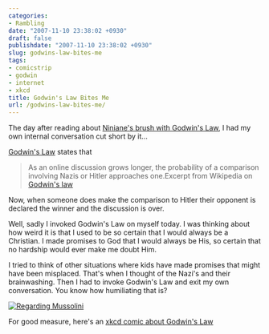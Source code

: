 ```yaml
---
categories:
- Rambling
date: "2007-11-10 23:38:02 +0930"
draft: false
publishdate: "2007-11-10 23:38:02 +0930"
slug: godwins-law-bites-me
tags:
- comicstrip
- godwin
- internet
- xkcd
title: Godwin's Law Bites Me
url: /godwins-law-bites-me/
---
```

The day after reading about [Niniane's brush with Godwin's
Law](http://niniane.blogspot.com/2007/11/and-then-he-forced-me-to-leave-room.html "Niniane's Blog: and then I was obliged to leave the room"),
I had my own internal conversation cut short by it...

[Godwin's
Law](http://en.wikipedia.org/wiki/Godwin's_law "Wikipedia: Godwin's Law")
states that

> As an online discussion grows longer, the probability of a comparison
> involving Nazis or Hitler approaches one.Excerpt from Wikipedia on
> [Godwin's
> law](http://en.wikipedia.org/wiki/Godwin's_law "Wikipedia: Godwin's Law")

Now, when someone does make the comparison to Hitler their opponent is
declared the winner and the discussion is over.

Well, sadly I invoked Godwin's Law on myself today. I was thinking about
how weird it is that I used to be so certain that I would always be a
Christian. I made promises to God that I would always be His, so certain
that no hardship would ever make me doubt Him.

I tried to think of other situations where kids have made promises that
might have been misplaced. That's when I thought of the Nazi's and their
brainwashing. Then I had to invoke Godwin's Law and exit my own
conversation. You know how humiliating that is?

[![Regarding
Mussolini](//imgs.xkcd.com/comics/regarding_mussolini.png "Constantly stopping these briefings halfway through is becoming a pain.")](//xkcd.com/261/ "xkcd: Regarding Mussolini")

For good measure, here's an [xkcd comic about Godwin's
Law](//xkcd.com/261/ "xkcd: Regarding Mussolini")